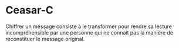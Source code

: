 # Ceasar-C
Chiffrer un message consiste à le transformer pour rendre sa lecture incompréhensible par une personne qui ne connait pas la manière de reconstituer le message original.
